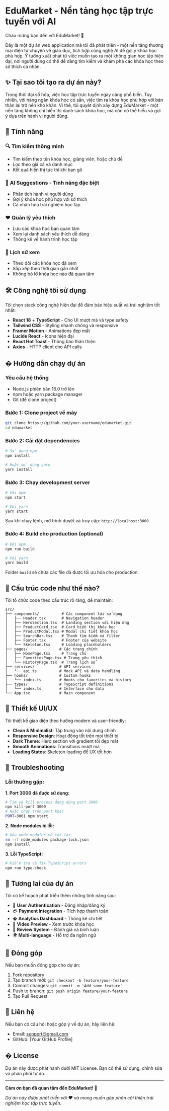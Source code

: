 # EduMarket - Nền tảng học tập trực tuyến với AI

Chào mừng bạn đến với EduMarket! 👋

Đây là một dự án web application mà tôi đã phát triển - một nền tảng thương mại điện tử chuyên về giáo dục, tích hợp công nghệ AI để gợi ý khóa học phù hợp. Ý tưởng xuất phát từ việc muốn tạo ra một không gian học tập hiện đại, nơi người dùng có thể dễ dàng tìm kiếm và khám phá các khóa học theo sở thích cá nhân.

## ✨ Tại sao tôi tạo ra dự án này?

Trong thời đại số hóa, việc học tập trực tuyến ngày càng phổ biến. Tuy nhiên, với hàng ngàn khóa học có sẵn, việc tìm ra khóa học phù hợp với bản thân lại trở nên khó khăn. Vì thế, tôi quyết định xây dựng EduMarket - một nền tảng không chỉ hiển thị danh sách khóa học, mà còn có thể hiểu và gợi ý dựa trên hành vi người dùng.

## 🎯 Tính năng 

### 🔍 **Tìm kiếm thông minh**
- Tìm kiếm theo tên khóa học, giảng viên, hoặc chủ đề
- Lọc theo giá cả và danh mục
- Kết quả hiển thị tức thì khi bạn gõ

### 🤖 **AI Suggestions - Tính năng đặc biệt**
- Phân tích hành vi người dùng
- Gợi ý khóa học phù hợp với sở thích
- Cá nhân hóa trải nghiệm học tập

### ❤️ **Quản lý yêu thích**
- Lưu các khóa học bạn quan tâm
- Xem lại danh sách yêu thích dễ dàng
- Thống kê về hành trình học tập

### 📖 **Lịch sử xem**
- Theo dõi các khóa học đã xem
- Sắp xếp theo thời gian gần nhất
- Không bỏ lỡ khóa học nào đã quan tâm

## 🛠️ Công nghệ tôi sử dụng

Tôi chọn stack công nghệ hiện đại để đảm bảo hiệu suất và trải nghiệm tốt nhất:

- **React 18** + **TypeScript** - Cho UI mượt mà và type safety
- **Tailwind CSS** - Styling nhanh chóng và responsive
- **Framer Motion** - Animations đẹp mắt
- **Lucide React** - Icons hiện đại
- **React Hot Toast** - Thông báo thân thiện
- **Axios** - HTTP client cho API calls

## � Hướng dẫn chạy dự án

### Yêu cầu hệ thống
- Node.js phiên bản 16.0 trở lên
- npm hoặc yarn package manager
- Git (để clone project)

### Bước 1: Clone project về máy
```bash
git clone https://github.com/your-username/edumarket.git
cd edumarket
```

### Bước 2: Cài đặt dependencies
```bash
# Sử dụng npm
npm install

# Hoặc sử dụng yarn
yarn install
```

### Bước 3: Chạy development server
```bash
# Với npm
npm start

# Với yarn
yarn start
```

Sau khi chạy lệnh, mở trình duyệt và truy cập: `http://localhost:3000`

### Bước 4: Build cho production (optional)
```bash
# Với npm
npm run build

# Với yarn
yarn build
```

Folder `build` sẽ chứa các file đã được tối ưu hóa cho production.

## 📁 Cấu trúc code như thế nào?

Tôi tổ chức code theo cấu trúc rõ ràng, dễ maintain:

```
src/
├── components/          # Các component tái sử dụng
│   ├── Header.tsx       # Navigation header
│   ├── HeroSection.tsx  # Landing section với hiệu ứng
│   ├── ProductCard.tsx  # Card hiển thị khóa học
│   ├── ProductModal.tsx # Modal chi tiết khóa học
│   ├── SearchBar.tsx    # Thanh tìm kiếm và filter
│   ├── Footer.tsx       # Footer của website
│   └── Skeleton.tsx     # Loading placeholders
├── pages/              # Các trang chính
│   ├── HomePage.tsx     # Trang chủ
│   ├── FavoritesPage.tsx # Trang yêu thích
│   └── HistoryPage.tsx  # Trang lịch sử
├── services/           # API services
│   └── api.ts          # Mock API và data handling
├── hooks/              # Custom hooks
│   └── index.ts        # Hooks cho favorites và history
├── types/              # TypeScript definitions
│   └── index.ts        # Interface cho data
└── App.tsx             # Main component
```

## 🎨 Thiết kế UI/UX

Tôi thiết kế giao diện theo hướng modern và user-friendly:

- **Clean & Minimalist**: Tập trung vào nội dung chính
- **Responsive Design**: Hoạt động tốt trên mọi thiết bị
- **Dark Theme**: Hero section với gradient tối đẹp mắt
- **Smooth Animations**: Transitions mượt mà
- **Loading States**: Skeleton loading để UX tốt hơn

## 🐛 Troubleshooting

### Lỗi thường gặp:

**1. Port 3000 đã được sử dụng:**
```bash
# Tìm và kill process đang dùng port 3000
npx kill-port 3000
# Hoặc chạy trên port khác
PORT=3001 npm start
```

**2. Node modules bị lỗi:**
```bash
# Xóa node_modules và cài lại
rm -rf node_modules package-lock.json
npm install
```

**3. Lỗi TypeScript:**
```bash
# Kiểm tra và fix TypeScript errors
npm run type-check
```

## 🔮 Tương lai của dự án

Tôi có kế hoạch phát triển thêm những tính năng sau:

- 🔐 **User Authentication** - Đăng nhập/đăng ký
- 💳 **Payment Integration** - Tích hợp thanh toán
- � **Analytics Dashboard** - Thống kê chi tiết
- 🎥 **Video Preview** - Xem trước khóa học
- 💬 **Review System** - Đánh giá và bình luận
- 🌍 **Multi-language** - Hỗ trợ đa ngôn ngữ

## 🤝 Đóng góp

Nếu bạn muốn đóng góp cho dự án:

1. Fork repository
2. Tạo branch mới: `git checkout -b feature/your-feature`
3. Commit changes: `git commit -m 'Add some feature'`
4. Push to branch: `git push origin feature/your-feature`
5. Tạo Pull Request

## 📧 Liên hệ

Nếu bạn có câu hỏi hoặc góp ý về dự án, hãy liên hệ:

- Email: support@gmail.com
- GitHub: [Your GitHub Profile]

## � License

Dự án này được phát hành dưới MIT License. Bạn có thể sử dụng, chỉnh sửa và phân phối tự do.

---

**Cảm ơn bạn đã quan tâm đến EduMarket! 🚀**

*Dự án này được phát triển với ❤️ và mong muốn góp phần cải thiện trải nghiệm học tập trực tuyến.*
